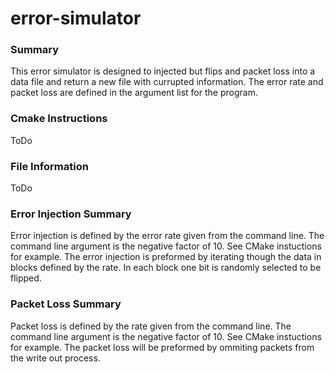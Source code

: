 # error-simulator

### Summary
This error simulator is designed to injected but flips and packet loss into a data file and return a new file with currupted information. The error rate and packet loss are defined in the argument list for the program.


### Cmake Instructions
ToDo

### File Information
ToDo

### Error Injection Summary
Error injection is defined by the error rate given from the command line. The command line argument is the negative factor of 10. See CMake instuctions for example. The error injection is preformed by iterating though the data in blocks defined by the rate. In each block one bit is randomly selected to be flipped.

### Packet Loss Summary
Packet loss is defined by the rate given from the command line. The command line argument is the negative factor of 10. See CMake instuctions for example. The packet loss will be preformed by ommiting packets from the write out process.
